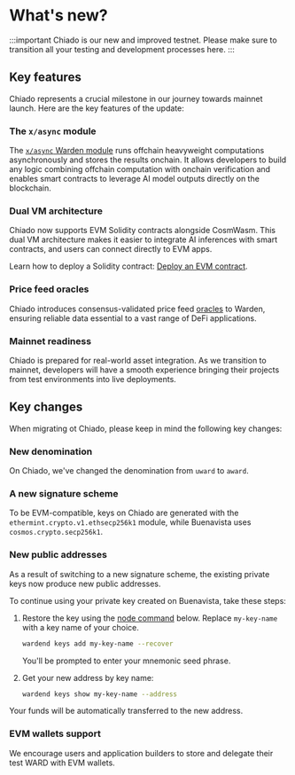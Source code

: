 ﻿---
sidebar_position: 1.5
---

# What's new?

:::important
Chiado is our new and improved testnet. Please make sure to transition all your testing and development processes here.
:::

## Key features

Chiado represents a crucial milestone in our journey towards mainnet launch. Here are the key features of the update:

### The `x/async` module

The [`x/async` Warden module](/learn/warden-protocol-modules/x-async) runs offchain heavyweight computations asynchronously and stores the results onchain. It allows developers to build any logic combining offchain computation with onchain verification and enables smart contracts to leverage AI model outputs directly on the blockchain.

### Dual VM architecture

Chiado now supports EVM Solidity contracts alongside CosmWasm. This dual VM architecture makes it easier to integrate AI inferences with smart contracts, and users can connect directly to EVM apps.

Learn how to deploy a Solidity contract: [Deploy an EVM contract](/build-an-app/deploy-smart-contracts-on-warden/deploy-an-evm-contract).

### Price feed oracles
Chiado introduces consensus-validated price feed [oracles](/learn/oracle-services) to Warden, ensuring reliable data essential to a vast range of DeFi applications.

### Mainnet readiness
Chiado is prepared for real-world asset integration. As we transition to mainnet, developers will have a smooth experience bringing their projects from test environments into live deployments.

## Key changes

When migrating ot Chiado, please keep in mind the following key changes:

### New denomination

On Chiado, we've changed the denomination from `uward` to `award`.

### A new signature scheme

To be EVM-compatible, keys on Chiado are generated with the `ethermint.crypto.v1.ethsecp256k1` module, while Buenavista uses `cosmos.crypto.secp256k1`.

### New public addresses

As a result of switching to a new signature scheme, the existing private keys now produce new public addresses.

To continue using your private key created on Buenavista, take these steps:

1. Restore the key using the [node command](/operate-a-node/node-commands) below. Replace `my-key-name` with a key name of your choice.
   
   ```bash
   wardend keys add my-key-name --recover
   ```
   
   You'll be prompted to enter your mnemonic seed phrase.
   
2. Get your new address by key name:
   
   ```bash
   wardend keys show my-key-name --address
   ```
   
Your funds will be automatically transferred to the new address.
   
### EVM wallets support

We encourage users and application builders to store and delegate their test WARD with EVM wallets.
